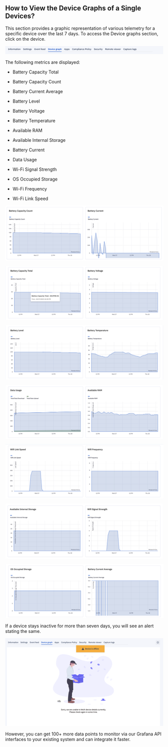 ## How to View the Device Graphs of a Single Devices?

  

This section provides a graphic representation of various telemetry for a specific device over the last 7 days. To access the Device graphs section, click on the device.

  

![](./images/devicegraphs/84_Groups_devices_details_screen_tab_bar_graphs.png)

  

The following metrics are displayed:

-   Battery Capacity Total
    
-   Battery Capacity Count
    
-   Battery Current Average
    
-   Battery Level
    
-   Battery Voltage
    
-   Battery Temperature
    
-   Available RAM
    
-   Available Internal Storage
    
-   Battery Current
    
-   Data Usage
    
-   Wi-Fi Signal Strength
    
-   OS Occupied Storage
    
-   Wi-Fi Frequency
    
-   Wi-Fi Link Speed
    

  
  

![](./images/devicegraphs/85_Groups_devices_details_screen_graphs_graph1.png)


  
  

![](./images/devicegraphs/86_Groups_devices_details_screen_graphs_graph2.png)

  

![](./images/devicegraphs/87_Groups_devices_details_screen_graphs_graph3.png)

  

![](./images/devicegraphs/88_Groups_devices_details_screen_graphs_graph4.png)

  

![](./images/devicegraphs/89_Groups_devices_details_screen_graphs_graph5.png)

  

![](./images/devicegraphs/90_Groups_devices_details_screen_graphs_graph6.png)

  
  

![](./images/devicegraphs/91_Groups_devices_details_screen_graphs_graph7.png)

  

If a device stays inactive for more than seven days, you will see an alert stating the same.

  

![](./images/devicegraphs/92_Groups_devices_details_screen_graphs_empty_state.png)

  

However, you can get 100+ more data points to monitor via our Grafana API interfaces to your existing system and can integrate it faster.

  

